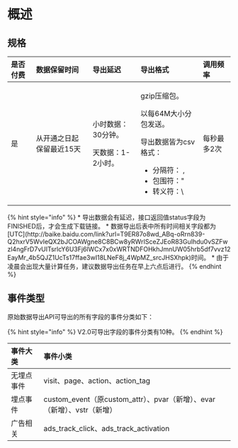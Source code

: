 # 概述

## 规格

<table>
  <thead>
    <tr>
      <th style="text-align:left">&#x662F;&#x5426;&#x4ED8;&#x8D39;</th>
      <th style="text-align:left">&#x6570;&#x636E;&#x4FDD;&#x7559;&#x65F6;&#x95F4;</th>
      <th style="text-align:left">&#x5BFC;&#x51FA;&#x5EF6;&#x8FDF;</th>
      <th style="text-align:left">&#x5BFC;&#x51FA;&#x683C;&#x5F0F;</th>
      <th style="text-align:left">&#x8C03;&#x7528;&#x9891;&#x7387;</th>
    </tr>
  </thead>
  <tbody>
    <tr>
      <td style="text-align:left">&#x662F;</td>
      <td style="text-align:left">&#x4ECE;&#x5F00;&#x901A;&#x4E4B;&#x65E5;&#x8D77;&#x4FDD;&#x7559;&#x6700;&#x8FD1;15&#x5929;</td>
      <td
      style="text-align:left">
        <p>&#x5C0F;&#x65F6;&#x6570;&#x636E;&#xFF1A;30&#x5206;&#x949F;&#x3002;</p>
        <p>&#x5929;&#x6570;&#x636E;&#xFF1A;1-2&#x5C0F;&#x65F6;&#x3002;</p>
        </td>
        <td style="text-align:left">
          <p>gzip&#x538B;&#x7F29;&#x5305;&#x3002;</p>
          <p>&#x4EE5;&#x6BCF;64M&#x5927;&#x5C0F;&#x5206;&#x5305;&#x53D1;&#x9001;&#x3002;</p>
          <p>&#x5BFC;&#x51FA;&#x6570;&#x636E;&#x7686;&#x4E3A;csv&#x683C;&#x5F0F;&#xFF1A;</p>
          <ul>
            <li>&#x5206;&#x9694;&#x7B26;&#xFF1A; ,</li>
            <li>&#x5305;&#x56F4;&#x7B26;&#xFF1A;&quot;</li>
            <li>&#x8F6C;&#x4E49;&#x7B26;&#xFF1A;\</li>
          </ul>
        </td>
        <td style="text-align:left">&#x6BCF;&#x79D2;&#x6700;&#x591A;2&#x6B21;</td>
    </tr>
  </tbody>
</table>{% hint style="info" %}
* 导出数据会有延迟，接口返回值status字段为FINISHED后，才会生成下载链接。
* 数据导出后表中所有时间相关字段都为[UTC](http://baike.baidu.com/link?url=T9ER87o8wd_ABq-oRrn839-Q2hxrV5WvIeQX2bJCOAWgne8C8BCw8yRWrISceZJEoR83GuIhdu0vSZFwzl4ngFrD7vUITsrlcY6U3Fj6lWCx7x0xWRTNDFOHkhJmnUW05hrb5df7vvz12EayMr_4b5QJZ1UcTs17ffae3wI18LNeF8j_4WpMZ_srcJHSXhpk)时间。
* 由于凌晨会出现大量计算任务，建议数据导出任务在早上六点后进行。
{% endhint %}

## 事件类型

原始数据导出API可导出的所有字段的事件分类如下：

{% hint style="info" %}
V2.0可导出字段的事件分类有10种。
{% endhint %}

| 事件大类 | 事件小类 |
| :--- | :--- |
| 无埋点事件 | visit、page、action、action\_tag |
| 埋点事件 | custom\_event（原custom\_attr）、pvar（新增）、evar（新增）、vstr（新增） |
| 广告相关 | ads\_track\_click、ads\_track\_activation |

